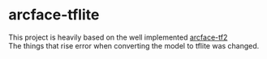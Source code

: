 # arcface-tflite

This project is heavily based on the well implemented [arcface-tf2](https://github.com/peteryuX/arcface-tf2)<br>
The things that rise error when converting the model to tflite was changed.<br>
